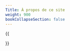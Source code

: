 ```yaml
---
Title: À propos de ce site
weight: 900
bookCollapseSection: false
---
```



{{<section>}}
<!--Section renders pages in section as definition list, using title and description.
Example
```tpl
{{<section>}}
```-->